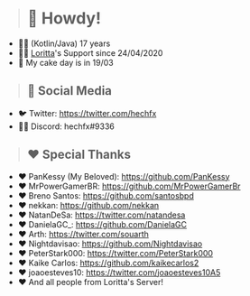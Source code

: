 > # 🚀 Howdy!
* 🙋‍♂️ (Kotlin/Java) 17 years
* 💁‍♂️ [Loritta](https://loritta.website)'s Support since 24/04/2020
* 🍰 My cake day is in 19/03

> ## 📌 Social Media
* 🐦 Twitter: https://twitter.com/hechfx
* 💁‍♂️ Discord: hechfx#9336

> ## ❤️ Special Thanks
* ❤️ PanKessy (My Beloved): https://github.com/PanKessy
* ❤️ MrPowerGamerBR: https://github.com/MrPowerGamerBr
* ❤️ Breno Santos: https://github.com/santosbpd
* ❤️ nekkan: https://github.com/nekkan
* ❤️ NatanDeSa: https://twitter.com/natandesa
* ❤️ DanielaGC_: https://github.com/DanielaGC
* ❤️ Arth: https://twitter.com/souarth
* ❤️ Nightdavisao: https://github.com/Nightdavisao
* ❤️ PeterStark000: https://twitter.com/PeterStark000
* ❤️ Kaike Carlos: https://github.com/kaikecarlos2
* ❤️ joaoesteves10: https://twitter.com/joaoesteves10A5
* ❤️ And all people from Loritta's Server!

